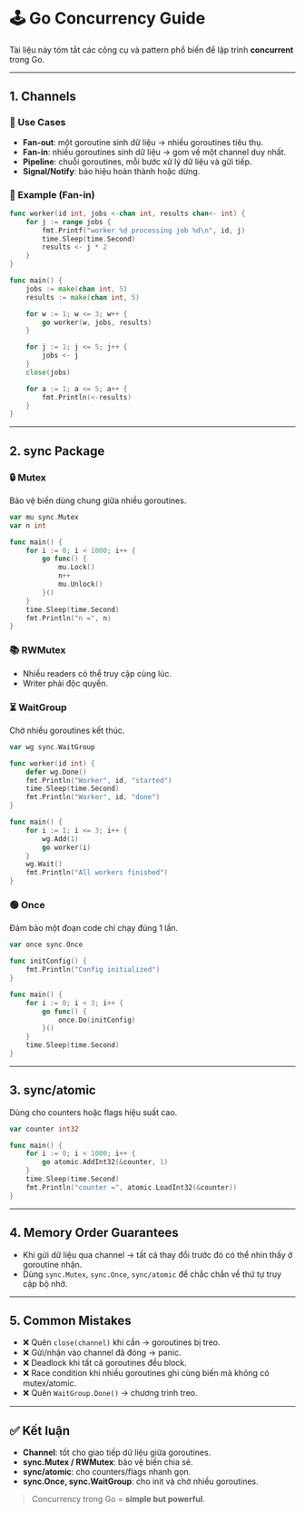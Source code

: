 # 🕹️ Go Concurrency Guide

Tài liệu này tóm tắt các công cụ và pattern phổ biến để lập trình **concurrent** trong Go.  

---

## 1. Channels

### 📌 Use Cases
- **Fan-out**: một goroutine sinh dữ liệu → nhiều goroutines tiêu thụ.  
- **Fan-in**: nhiều goroutines sinh dữ liệu → gom về một channel duy nhất.  
- **Pipeline**: chuỗi goroutines, mỗi bước xử lý dữ liệu và gửi tiếp.  
- **Signal/Notify**: báo hiệu hoàn thành hoặc dừng.  

### 📌 Example (Fan-in)
```go
func worker(id int, jobs <-chan int, results chan<- int) {
    for j := range jobs {
        fmt.Printf("worker %d processing job %d\n", id, j)
        time.Sleep(time.Second)
        results <- j * 2
    }
}

func main() {
    jobs := make(chan int, 5)
    results := make(chan int, 5)

    for w := 1; w <= 3; w++ {
        go worker(w, jobs, results)
    }

    for j := 1; j <= 5; j++ {
        jobs <- j
    }
    close(jobs)

    for a := 1; a <= 5; a++ {
        fmt.Println(<-results)
    }
}
```

---

## 2. sync Package

### 🔒 Mutex
Bảo vệ biến dùng chung giữa nhiều goroutines.
```go
var mu sync.Mutex
var n int

func main() {
    for i := 0; i < 1000; i++ {
        go func() {
            mu.Lock()
            n++
            mu.Unlock()
        }()
    }
    time.Sleep(time.Second)
    fmt.Println("n =", n)
}
```

### 📚 RWMutex
- Nhiều readers có thể truy cập cùng lúc.  
- Writer phải độc quyền.  

### ⏳ WaitGroup
Chờ nhiều goroutines kết thúc.
```go
var wg sync.WaitGroup

func worker(id int) {
    defer wg.Done()
    fmt.Println("Worker", id, "started")
    time.Sleep(time.Second)
    fmt.Println("Worker", id, "done")
}

func main() {
    for i := 1; i <= 3; i++ {
        wg.Add(1)
        go worker(i)
    }
    wg.Wait()
    fmt.Println("All workers finished")
}
```

### 🟢 Once
Đảm bảo một đoạn code chỉ chạy đúng 1 lần.
```go
var once sync.Once

func initConfig() {
    fmt.Println("Config initialized")
}

func main() {
    for i := 0; i < 3; i++ {
        go func() {
            once.Do(initConfig)
        }()
    }
    time.Sleep(time.Second)
}
```

---

## 3. sync/atomic

Dùng cho counters hoặc flags hiệu suất cao.

```go
var counter int32

func main() {
    for i := 0; i < 1000; i++ {
        go atomic.AddInt32(&counter, 1)
    }
    time.Sleep(time.Second)
    fmt.Println("counter =", atomic.LoadInt32(&counter))
}
```

---

## 4. Memory Order Guarantees

- Khi gửi dữ liệu qua channel → tất cả thay đổi trước đó có thể nhìn thấy ở goroutine nhận.  
- Dùng `sync.Mutex`, `sync.Once`, `sync/atomic` để chắc chắn về thứ tự truy cập bộ nhớ.  

---

## 5. Common Mistakes

- ❌ Quên `close(channel)` khi cần → goroutines bị treo.  
- ❌ Gửi/nhận vào channel đã đóng → panic.  
- ❌ Deadlock khi tất cả goroutines đều block.  
- ❌ Race condition khi nhiều goroutines ghi cùng biến mà không có mutex/atomic.  
- ❌ Quên `WaitGroup.Done()` → chương trình treo.  

---

## ✅ Kết luận
- **Channel**: tốt cho giao tiếp dữ liệu giữa goroutines.  
- **sync.Mutex / RWMutex**: bảo vệ biến chia sẻ.  
- **sync/atomic**: cho counters/flags nhanh gọn.  
- **sync.Once, sync.WaitGroup**: cho init và chờ nhiều goroutines.  

> Concurrency trong Go = **simple but powerful**.  

